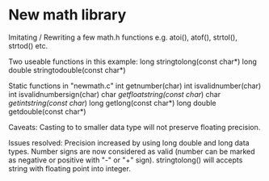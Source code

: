 # New math library

Imitating / Rewriting a few math.h functions e.g. atoi(), atof(), strtol(), strtod() etc.

Two useable functions in this example:
long stringtolong(const char*)
long double stringtodouble(const char*)

Static functions in "newmath.c"
int getnumber(char)
int isvalidnumber(char)
int isvalidnumbersign(char)
char *getfloatstring(const char*)
char *getintstring(const char*)
long getlong(const char*)
long double getdouble(const char*)

Caveats:
Casting to to smaller data type will not preserve floating precision.

Issues resolved:
Precision increased by using long double and long data types.
Number signs are now considered as valid (number can be marked as negative or positive with "-" or "+" sign).
stringtolong() will accepts string with floating point into integer.
